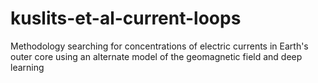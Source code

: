 # kuslits-et-al-current-loops
Methodology searching for concentrations of electric currents in Earth's outer core using an alternate model of the geomagnetic field and deep learning
